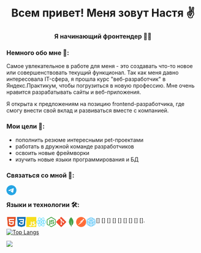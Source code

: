 <h1 align="center"> Всем привет! Меня зовут Настя ✌</h1>
<h3 align="center">Я начинающий фронтендер 👩‍💻</h3>

### Немного обо мне 📝:
Самое увлекательное в работе для меня - это создавать что-то новое или совершенствовать текущий функционал. Так как меня давно интересовала IT-сфера, я прошла курс "веб-разработчик" в Яндекс.Практикум, чтобы погрузиться в новую профессию. Мне очень нравится разрабатывать сайты и веб-приложения. 

Я открыта к предложениям на позицию frontend-разработчика, где смогу внести свой вклад и развиваться вместе с компанией.

### Мои цели 🎯:
- пополнить резюме интересными pet-проектами
- работать в дружной команде разработчиков
- освоить новые фреймворки
- изучить новые языки программирования и БД

### Связаться со мной 📲:
[<img src="https://github.com/LightTross/icon/blob/main/images/telegram-color.svg" align="left" width="26" alt="telegram">](https://t.me/lighttross)
<br/>
### Языки и технологии 🛠:
[<img src="https://github.com/LightTross/icon/blob/main/images/html5-color.svg" align="left" width="26" alt="telegram">]
[<img src="https://github.com/LightTross/icon/blob/main/images/css3-color.svg" align="left" width="26" alt="telegram">]
[<img src="https://github.com/LightTross/icon/blob/main/images/javascript-color.svg" align="left" width="26" alt="telegram">]
[<img src="https://github.com/LightTross/icon/blob/main/images/react-color.svg" align="left" width="26" alt="telegram">]
[<img src="https://github.com/LightTross/icon/blob/main/images/nodedotjs-color.svg" align="left" width="26" alt="telegram">]
[<img src="https://github.com/LightTross/icon/blob/main/images/git-color.svg" align="left" width="26" alt="telegram">]
[<img src="https://github.com/LightTross/icon/blob/main/images/mongodb-color.svg" align="left" width="26" alt="telegram">]
[<img src="https://github.com/LightTross/icon/blob/main/images/postman-color.svg" align="left" width="26" alt="telegram">]
[<img src="https://github.com/LightTross/icon/blob/main/images/webpack-color.svg" align="left" width="26" alt="telegram">].

[![Top Langs](https://github-readme-stats.vercel.app/api/top-langs/?username=lighttross&layout=compact)](https://github.com/lighttross/github-readme-stats)

![](https://komarev.com/ghpvc/?username=lighttross)

